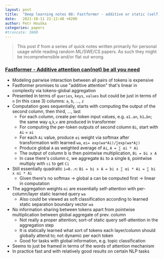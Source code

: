 ```yaml
---
layout: post
title:  "Deep learning notes 08: Fastformer - additive or static (self)attention?"
date:   2021-10-11 22:12:40 +0200
author: Petr Houška
categories: papers
#truncate: 3600
---  
```

> This post if from a series of quick notes written primarily for personal usage while reading random ML/SWE/CS papers. As such they might be incomprehensible and/or flat out wrong.

### [Fastformer - Additive attention can(not) be all you need](https://www.youtube.com/watch?v=qgUegkefocg)
- Modeling pairwise interaction between all pairs of tokens is expensive 
- Fastformer promises to use "additive attention" that's linear in complexity via tokens-global aggregation
- Presented in terms of `queries`, `keys`, `values` but could be just in terms of `n` (in this case 3) columns: `a`, `b`, …, `z`
- Computation goes sequentially, starts with computing the output of the second column, then third, …, last
  - For each column, create per-token input values, e.g. `a1`..`an`, `b1…bn`; the same way `q`,`k`,`v` are produced in transformer
  - For computing the per-token outputs of second column `Bi`, start with `Ai` = `ai` 
  - For each `Ai` value, produce `αi` weight via softmax after transformation with learned `wa`, `αi= exp(wa*Ai)/∑exp(wa*Aj)`
  - Produce global `A` as weighted average of `Ai`, `A = ∑ αi * Ai`
  - The output of column b is then pointwise multiplication, `Bi = bi x A`
  - In case there's column c, we aggregate `Bi` to a single `B`, pointwise multiply with `ci` to get `Ci`
- Still essentially quadratic `i=0..n`: `Bi = bi x A = bi x ∑ αi * Ai = ∑ bi x αi * Ai` 
  - Given there's no softmax -> global a can be computed first -> linear in computation
- The aggregation weights `αi` are essentially self-attention with per-column/layer static learned query `wa`
  - Also could be viewed as soft classification according to learned static separation boundary vector `wa`
- No information sharing between tokens apart from pointwise multiplication between global aggregate of prev. column
  - Not really a proper attention; sort-of static query self-attention in the aggregation step
  - It is statically learned what sort of tokens each layer/column should globally attend to; not dynamic per each token
  - Good for tasks with global information, e.g. topic classification 
- Seems to just be framed in terms of the words of attention mechanism
- In practice fast and with relatively good results on certain NLP tasks 